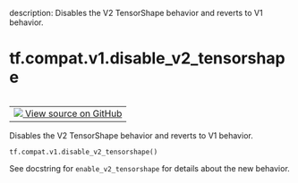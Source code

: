description: Disables the V2 TensorShape behavior and reverts to V1 behavior.

<div itemscope itemtype="http://developers.google.com/ReferenceObject">
<meta itemprop="name" content="tf.compat.v1.disable_v2_tensorshape" />
<meta itemprop="path" content="Stable" />
</div>

# tf.compat.v1.disable_v2_tensorshape

<!-- Insert buttons and diff -->

<table class="tfo-notebook-buttons tfo-api nocontent" align="left">
<td>
  <a target="_blank" href="https://github.com/tensorflow/tensorflow/blob/r2.4/tensorflow/python/framework/tensor_shape.py#L88-L96">
    <img src="https://www.tensorflow.org/images/GitHub-Mark-32px.png" />
    View source on GitHub
  </a>
</td>
</table>



Disables the V2 TensorShape behavior and reverts to V1 behavior.

<pre class="devsite-click-to-copy prettyprint lang-py tfo-signature-link">
<code>tf.compat.v1.disable_v2_tensorshape()
</code></pre>



<!-- Placeholder for "Used in" -->

See docstring for `enable_v2_tensorshape` for details about the new behavior.
